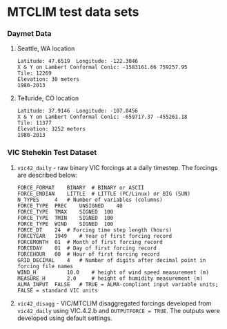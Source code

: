 # MTCLIM test data sets

### Daymet Data
1.  Seattle, WA location

        Latitude: 47.6519  Longitude: -122.3046
        X & Y on Lambert Conformal Conic: -1583161.66 759257.95
        Tile: 12269
        Elevation: 30 meters
        1980-2013
2.  Telluride, CO location

        Latitude: 37.9146  Longitude: -107.8456
        X & Y on Lambert Conformal Conic: -659717.37 -455261.18
        Tile: 11377
        Elevation: 3252 meters
        1980-2013

### VIC Stehekin Test Dataset

1.  `vic42_daily` - raw binary VIC forcings at a daily timestep.  The forcings are described below:

        FORCE_FORMAT	BINARY	# BINARY or ASCII
        FORCE_ENDIAN	LITTLE	# LITTLE (PC/Linux) or BIG (SUN)
        N_TYPES		4	# Number of variables (columns)
        FORCE_TYPE	PREC	UNSIGNED	40
        FORCE_TYPE	TMAX	SIGNED	100
        FORCE_TYPE	TMIN	SIGNED	100
        FORCE_TYPE	WIND	SIGNED	100
        FORCE_DT	24	# Forcing time step length (hours)
        FORCEYEAR	1949	# Year of first forcing record
        FORCEMONTH	01	# Month of first forcing record
        FORCEDAY	01	# Day of first forcing record
        FORCEHOUR	00	# Hour of first forcing record
        GRID_DECIMAL	4	# Number of digits after decimal point in forcing file names
        WIND_H          10.0    # height of wind speed measurement (m)
        MEASURE_H       2.0     # height of humidity measurement (m)
        ALMA_INPUT	FALSE	# TRUE = ALMA-compliant input variable units; FALSE = standard VIC units

2.  `vic42_disagg` - VIC/MTCLIM disaggregated forcings developed from `vic42_daily` using VIC.4.2.b and `OUTPUTFORCE = TRUE`.  The outputs were developed using default settings.
